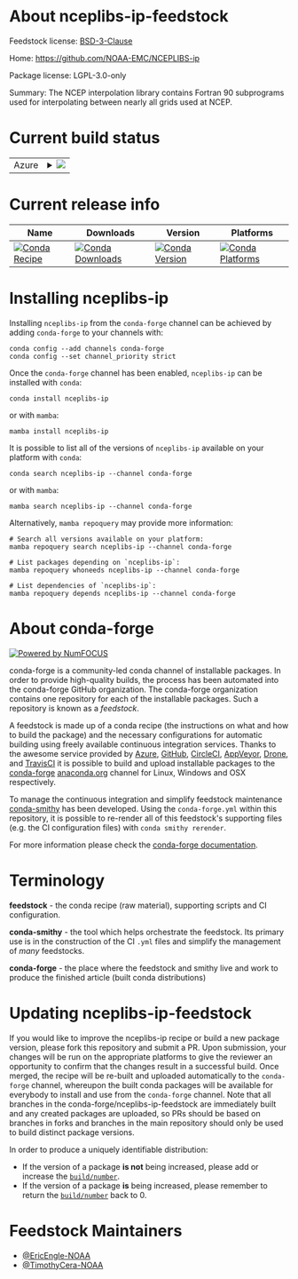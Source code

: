 About nceplibs-ip-feedstock
===========================

Feedstock license: [BSD-3-Clause](https://github.com/conda-forge/nceplibs-ip-feedstock/blob/main/LICENSE.txt)

Home: https://github.com/NOAA-EMC/NCEPLIBS-ip

Package license: LGPL-3.0-only

Summary: The NCEP interpolation library contains Fortran 90 subprograms used for interpolating between nearly all grids used at NCEP.

Current build status
====================


<table>
    
  <tr>
    <td>Azure</td>
    <td>
      <details>
        <summary>
          <a href="https://dev.azure.com/conda-forge/feedstock-builds/_build/latest?definitionId=19634&branchName=main">
            <img src="https://dev.azure.com/conda-forge/feedstock-builds/_apis/build/status/nceplibs-ip-feedstock?branchName=main">
          </a>
        </summary>
        <table>
          <thead><tr><th>Variant</th><th>Status</th></tr></thead>
          <tbody><tr>
              <td>linux_64</td>
              <td>
                <a href="https://dev.azure.com/conda-forge/feedstock-builds/_build/latest?definitionId=19634&branchName=main">
                  <img src="https://dev.azure.com/conda-forge/feedstock-builds/_apis/build/status/nceplibs-ip-feedstock?branchName=main&jobName=linux&configuration=linux%20linux_64_" alt="variant">
                </a>
              </td>
            </tr><tr>
              <td>linux_aarch64</td>
              <td>
                <a href="https://dev.azure.com/conda-forge/feedstock-builds/_build/latest?definitionId=19634&branchName=main">
                  <img src="https://dev.azure.com/conda-forge/feedstock-builds/_apis/build/status/nceplibs-ip-feedstock?branchName=main&jobName=linux&configuration=linux%20linux_aarch64_" alt="variant">
                </a>
              </td>
            </tr><tr>
              <td>linux_ppc64le</td>
              <td>
                <a href="https://dev.azure.com/conda-forge/feedstock-builds/_build/latest?definitionId=19634&branchName=main">
                  <img src="https://dev.azure.com/conda-forge/feedstock-builds/_apis/build/status/nceplibs-ip-feedstock?branchName=main&jobName=linux&configuration=linux%20linux_ppc64le_" alt="variant">
                </a>
              </td>
            </tr><tr>
              <td>osx_64</td>
              <td>
                <a href="https://dev.azure.com/conda-forge/feedstock-builds/_build/latest?definitionId=19634&branchName=main">
                  <img src="https://dev.azure.com/conda-forge/feedstock-builds/_apis/build/status/nceplibs-ip-feedstock?branchName=main&jobName=osx&configuration=osx%20osx_64_" alt="variant">
                </a>
              </td>
            </tr><tr>
              <td>osx_arm64</td>
              <td>
                <a href="https://dev.azure.com/conda-forge/feedstock-builds/_build/latest?definitionId=19634&branchName=main">
                  <img src="https://dev.azure.com/conda-forge/feedstock-builds/_apis/build/status/nceplibs-ip-feedstock?branchName=main&jobName=osx&configuration=osx%20osx_arm64_" alt="variant">
                </a>
              </td>
            </tr><tr>
              <td>win_64</td>
              <td>
                <a href="https://dev.azure.com/conda-forge/feedstock-builds/_build/latest?definitionId=19634&branchName=main">
                  <img src="https://dev.azure.com/conda-forge/feedstock-builds/_apis/build/status/nceplibs-ip-feedstock?branchName=main&jobName=win&configuration=win%20win_64_" alt="variant">
                </a>
              </td>
            </tr>
          </tbody>
        </table>
      </details>
    </td>
  </tr>
</table>

Current release info
====================

| Name | Downloads | Version | Platforms |
| --- | --- | --- | --- |
| [![Conda Recipe](https://img.shields.io/badge/recipe-nceplibs--ip-green.svg)](https://anaconda.org/conda-forge/nceplibs-ip) | [![Conda Downloads](https://img.shields.io/conda/dn/conda-forge/nceplibs-ip.svg)](https://anaconda.org/conda-forge/nceplibs-ip) | [![Conda Version](https://img.shields.io/conda/vn/conda-forge/nceplibs-ip.svg)](https://anaconda.org/conda-forge/nceplibs-ip) | [![Conda Platforms](https://img.shields.io/conda/pn/conda-forge/nceplibs-ip.svg)](https://anaconda.org/conda-forge/nceplibs-ip) |

Installing nceplibs-ip
======================

Installing `nceplibs-ip` from the `conda-forge` channel can be achieved by adding `conda-forge` to your channels with:

```
conda config --add channels conda-forge
conda config --set channel_priority strict
```

Once the `conda-forge` channel has been enabled, `nceplibs-ip` can be installed with `conda`:

```
conda install nceplibs-ip
```

or with `mamba`:

```
mamba install nceplibs-ip
```

It is possible to list all of the versions of `nceplibs-ip` available on your platform with `conda`:

```
conda search nceplibs-ip --channel conda-forge
```

or with `mamba`:

```
mamba search nceplibs-ip --channel conda-forge
```

Alternatively, `mamba repoquery` may provide more information:

```
# Search all versions available on your platform:
mamba repoquery search nceplibs-ip --channel conda-forge

# List packages depending on `nceplibs-ip`:
mamba repoquery whoneeds nceplibs-ip --channel conda-forge

# List dependencies of `nceplibs-ip`:
mamba repoquery depends nceplibs-ip --channel conda-forge
```


About conda-forge
=================

[![Powered by
NumFOCUS](https://img.shields.io/badge/powered%20by-NumFOCUS-orange.svg?style=flat&colorA=E1523D&colorB=007D8A)](https://numfocus.org)

conda-forge is a community-led conda channel of installable packages.
In order to provide high-quality builds, the process has been automated into the
conda-forge GitHub organization. The conda-forge organization contains one repository
for each of the installable packages. Such a repository is known as a *feedstock*.

A feedstock is made up of a conda recipe (the instructions on what and how to build
the package) and the necessary configurations for automatic building using freely
available continuous integration services. Thanks to the awesome service provided by
[Azure](https://azure.microsoft.com/en-us/services/devops/), [GitHub](https://github.com/),
[CircleCI](https://circleci.com/), [AppVeyor](https://www.appveyor.com/),
[Drone](https://cloud.drone.io/welcome), and [TravisCI](https://travis-ci.com/)
it is possible to build and upload installable packages to the
[conda-forge](https://anaconda.org/conda-forge) [anaconda.org](https://anaconda.org/)
channel for Linux, Windows and OSX respectively.

To manage the continuous integration and simplify feedstock maintenance
[conda-smithy](https://github.com/conda-forge/conda-smithy) has been developed.
Using the ``conda-forge.yml`` within this repository, it is possible to re-render all of
this feedstock's supporting files (e.g. the CI configuration files) with ``conda smithy rerender``.

For more information please check the [conda-forge documentation](https://conda-forge.org/docs/).

Terminology
===========

**feedstock** - the conda recipe (raw material), supporting scripts and CI configuration.

**conda-smithy** - the tool which helps orchestrate the feedstock.
                   Its primary use is in the construction of the CI ``.yml`` files
                   and simplify the management of *many* feedstocks.

**conda-forge** - the place where the feedstock and smithy live and work to
                  produce the finished article (built conda distributions)


Updating nceplibs-ip-feedstock
==============================

If you would like to improve the nceplibs-ip recipe or build a new
package version, please fork this repository and submit a PR. Upon submission,
your changes will be run on the appropriate platforms to give the reviewer an
opportunity to confirm that the changes result in a successful build. Once
merged, the recipe will be re-built and uploaded automatically to the
`conda-forge` channel, whereupon the built conda packages will be available for
everybody to install and use from the `conda-forge` channel.
Note that all branches in the conda-forge/nceplibs-ip-feedstock are
immediately built and any created packages are uploaded, so PRs should be based
on branches in forks and branches in the main repository should only be used to
build distinct package versions.

In order to produce a uniquely identifiable distribution:
 * If the version of a package **is not** being increased, please add or increase
   the [``build/number``](https://docs.conda.io/projects/conda-build/en/latest/resources/define-metadata.html#build-number-and-string).
 * If the version of a package **is** being increased, please remember to return
   the [``build/number``](https://docs.conda.io/projects/conda-build/en/latest/resources/define-metadata.html#build-number-and-string)
   back to 0.

Feedstock Maintainers
=====================

* [@EricEngle-NOAA](https://github.com/EricEngle-NOAA/)
* [@TimothyCera-NOAA](https://github.com/TimothyCera-NOAA/)

